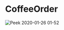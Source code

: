 # CoffeeOrder

![Peek 2020-01-26 01-52](https://user-images.githubusercontent.com/40022621/73582602-3137b280-448e-11ea-8b71-948d738a4fc3.gif)

